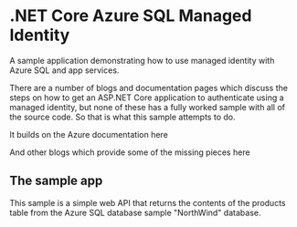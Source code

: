 # .NET Core Azure SQL Managed Identity
A sample application demonstrating how to use managed identity with Azure SQL and app services.

There are a number of blogs and documentation pages which discuss the steps on how to get an ASP.NET Core application to authenticate using a managed identity, but none of these has a fully worked sample with all of the source code. So that is what this sample attempts to do.

It builds on the Azure documentation here

And other blogs which provide some of the missing pieces here

## The sample app
This sample is a simple web API that returns the contents of the products table from the Azure SQL database sample "NorthWind" database.
